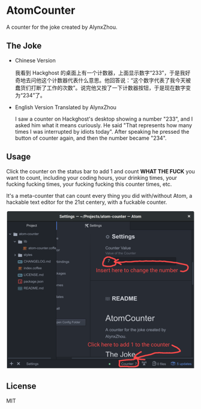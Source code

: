 # AtomCounter

A counter for the joke created by AlynxZhou.

## The Joke

- Chinese Version

	我看到 Hackghost 的桌面上有一个计数器，上面显示数字“233”，于是我好奇地去问他这个计数器代表什么意思。他回答说：“这个数字代表了我今天被蠢货们打断了工作的次数”。说完他又按了一下计数器按钮，于是现在数字变为“234”了。

- English Version Translated by AlynxZhou

	I saw a counter on Hackghost's desktop showing a number "233", and I asked him what it means curiously. He said "That represents how many times I was interrupted by idiots today". After speaking he pressed the button of counter again, and then the number became "234".

## Usage

Click the counter on the status bar to add 1 and count **WHAT THE FUCK** you want to count, including your coding hours, your drinking times, your fucking fucking times, your fucking fucking this counter times, etc.

It's a meta-counter that can count every thing you did with/without Atom, a hackable text editor for the 21st centery, with a fuckable counter.

![They say I need an image for my package.](./usage.png)

## License

MIT
